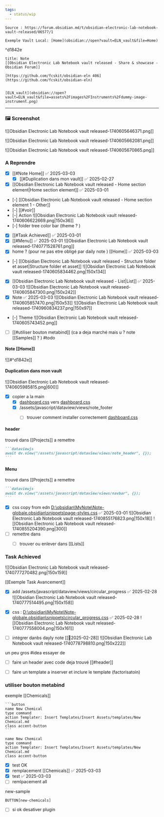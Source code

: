 ```yaml
---
tags:
  - status/wip
---
```


 
````ad-tip
Source : https://forum.obsidian.md/t/obsidian-electronic-lab-notebook-vault-released/86577/1

Exemple Vault Local: [Home](obsidian://open?vault=ELN_vault&file=Home) 
````
^d1842e

````ad-note
title: Note
[[Obsidian Electronic Lab Notebook vault released - Share & showcase - Obsidian Forum]] 

[https://github.com/fcskit/obsidian-eln 406](https://github.com/fcskit/obsidian-eln)

````

```ad-attention

[ELN_vault](obsidian://open?vault=ELN_vault&file=assets%2Fimages%2FInstruments%2Fdummy-image-instrument.png)

```

---
### 🖼 Screenshot 
![[Obsidian Electronic Lab Notebook vault released-1740605646371.png]]

![[Obsidian Electronic Lab Notebook vault released-1740605662081.png]]

![[Obsidian Electronic Lab Notebook vault released-1740605670865.png]]


### A Reprendre

- [x] [[#Note Home]] ✅ 2025-03-03
	- [x] [[#Duplication dans mon vault]]  ✅ 2025-02-27
- [x] [[Obsidian Electronic Lab Notebook vault released - Home section  element|Home section  element]] ✅ 2025-03-01
- [-] [[Obsidian Electronic Lab Notebook vault released - Home section  element 1 - Other]]
- [-] [[#voir]] 
- [-] Action
        ![[Obsidian Electronic Lab Notebook vault released-1740606622669.png|150x36]]
- [-] folder tree color bar (theme ? )
- [x] [[#Task Achieved]] ✅ 2025-03-01
- [x] [[#Menu]] ✅ 2025-03-01
      ![[Obsidian Electronic Lab Notebook vault released-1740771528761.png]]
- [x] home ? (pour ne pas etre obligé par daily note ) [[Home]] ✅ 2025-03-03
- [-] [[Obsidian Electronic Lab Notebook vault released - Structure folder et asset|Structure folder et asset]] 
        ![[Obsidian Electronic Lab Notebook vault released-1740605834462.png|150x134]]
- [x] [[Obsidian Electronic Lab Notebook vault released - List|List]] ✅ 2025-03-03
      ![[Obsidian Electronic Lab Notebook vault released-1740605847300.png|150x242]]
- [x] Note ✅ 2025-03-03
      ![[Obsidian Electronic Lab Notebook vault released-1740605857470.png|150x53]]
      ![[Obsidian Electronic Lab Notebook vault released-1740960834237.png|150x97]]
- [-] Theme 
        ![[Obsidian Electronic Lab Notebook vault released-1740605743452.png]]
- [ ] [[#utiliser bouton metabind]] (ca a deja marché mais u ? note [[Samples]] ? ) #todo
	  
#### Note [[Home]]

![[#^d1842e]]

#### Duplication dans mon vault

![[Obsidian Electronic Lab Notebook vault released-1740605985815.png|600]]

  - [x] copier a  la main
	- [x]  [dashboard.css](file:///C:%5CUsers%5Cjerom%5COneDrive%5CDocuments%5CObsidian%5CSandbox%5Cobsidian-eln%5CELN_vault%5C.obsidian%5Csnippets%5Cdashboard.css) vers [dashboard.css](file:///D:%5Cobsidian%5CMyNote%5CNote-globale%5C.obsidian%5Csnippets%5Cdashboard.css)
	- [x] /assets/javascript/dataview/views/note_footer
		- [ ] trouver comment installer correctement [dashboard.css](file:///D:%5Cobsidian%5CMyNote%5CNote-globale%5C.obsidian%5Csnippets%5Cdashboard.css)






#### header 
trouvé dans [[Projects]]  a remettre 
````markdown
```dataviewjs
await dv.view("/assets/javascript/dataview/views/note_header", {});
```
````

#### Menu
trouvé dans [[Projects]]  a remettre 
`````markdown fold
```dataviewjs
await dv.view("/assets/javascript/dataview/views/navbar", {});
```
`````

- [x] css  copy from edn [D:\obsidian\MyNote\Note-globale\.obsidian\snippets\page-styles.css](file:///d%3A/obsidian/MyNote/Note-globale/.obsidian/snippets/page-styles.css) ✅ 2025-03-01
      ![[Obsidian Electronic Lab Notebook vault released-1740855176823.png|150x18]]
      ![[Obsidian Electronic Lab Notebook vault released-1740855204390.png|300]]
- [ ] remettre dans 
	- [ ] trouver ou enlever dans [[Lists]]


### Task Achieved
![[Obsidian Electronic Lab Notebook vault released-1740777270482.png|150x159]]

[[Exemple Task Avancement]]
- [x] add /assets/javascript/dataview/views/circular_progress ✅ 2025-02-28
![[Obsidian Electronic Lab Notebook vault released-1740777514495.png|150x158]]

- [x] css : [D:\obsidian\MyNote\Note-globale\.obsidian\snippets\circular_progress.css](file:///d%3A/obsidian/MyNote/Note-globale/.obsidian/snippets/circular_progress.css) ✅ 2025-02-28
![[Obsidian Electronic Lab Notebook vault released-1740777558004.png|150x161]]

- [ ] intégrer danbs dayly note
[[📒2025-02-28]]
![[Obsidian Electronic Lab Notebook vault released-1740778798810.png|150x222]]

un peu gros #idea  essayer de 
- [ ] faire un header avec code deja trouvé [[#header]]


- [ ] faire un template a inserver et inclure le template (factorisatoin) 


### utiliser bouton metabind
exemple [[Chemicals]]

``````
```button
name New Chemical
type command
action Templater: Insert Templates/Insert Assets/templates/New Chemical.md
class accent-button
```
``````
```button
name New Chemical
type command
action Templater: Insert Templates/Insert Assets/templates/New Chemical.md
class accent-button
```

- [x] test OK 
- [x] remplacement  [[Chemicals]] ✅ 2025-03-03
- [x] test ✅ 2025-03-03
- [ ] remlpacement all 

new-sample

`BUTTON[new-chemicals]`


- [ ] si ok desativer plugin 